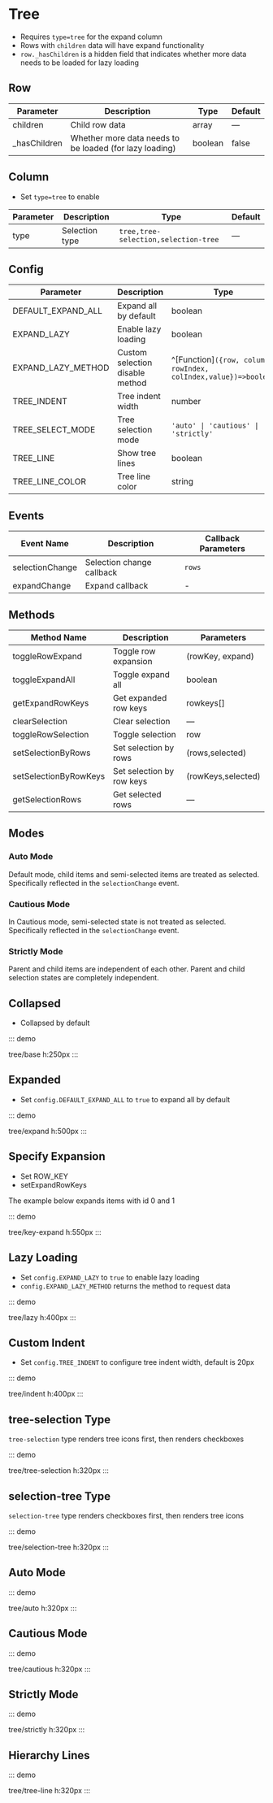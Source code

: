 # Tree

-   Requires `type=tree` for the expand column
-   Rows with `children` data will have expand functionality
-   `row._hasChildren` is a hidden field that indicates whether more data needs to be loaded for lazy loading

## Row
| Parameter    | Description                                             | Type    | Default |
| ------------ | ------------------------------------------------------- | ------- | ------- |
| children     | Child row data                                          | array   | —       |
| _hasChildren | Whether more data needs to be loaded (for lazy loading) | boolean | false   |


## Column

-   Set `type=tree` to enable

| Parameter | Description    | Type                                 | Default |
| --------- | -------------- | ------------------------------------ | ------- |
| type      | Selection type | `tree,tree-selection,selection-tree` | —       |

## Config

| Parameter          | Description                     | Type                                                            | Default   |
| ------------------ | ------------------------------- | --------------------------------------------------------------- | --------- |
| DEFAULT_EXPAND_ALL | Expand all by default           | boolean                                                         | false     |
| EXPAND_LAZY        | Enable lazy loading             | boolean                                                         | false     |
| EXPAND_LAZY_METHOD | Custom selection disable method | ^[Function]`({row, column, rowIndex, colIndex,value})=>boolean` | —         |
| TREE_INDENT        | Tree indent width               | number                                                          | 20        |
| TREE_SELECT_MODE   | Tree selection mode             | `'auto' \| 'cautious' \| 'strictly'`                            | 'auto'    |
| TREE_LINE          | Show tree lines                 | boolean                                                         | false     |
| TREE_LINE_COLOR    | Tree line color                 | string                                                          | '#e1e6eb' |

## Events

| Event Name      | Description               | Callback Parameters |
| --------------- | ------------------------- | ------------------- |
| selectionChange | Selection change callback | `rows`              |
| expandChange    | Expand callback           | -                   |

## Methods

| Method Name           | Description               | Parameters         |
| --------------------- | ------------------------- | ------------------ |
| toggleRowExpand       | Toggle row expansion      | (rowKey, expand)   |
| toggleExpandAll       | Toggle expand all         | boolean            |
| getExpandRowKeys      | Get expanded row keys     | rowkeys[]          |
| clearSelection        | Clear selection           | —                  |
| toggleRowSelection    | Toggle selection          | row                |
| setSelectionByRows    | Set selection by rows     | (rows,selected)    |
| setSelectionByRowKeys | Set selection by row keys | (rowKeys,selected) |
| getSelectionRows      | Get selected rows         | —                  |

## Modes

### Auto Mode

Default mode, child items and semi-selected items are treated as selected. Specifically reflected in the `selectionChange` event.

### Cautious Mode

In Cautious mode, semi-selected state is not treated as selected. Specifically reflected in the `selectionChange` event.

### Strictly Mode

Parent and child items are independent of each other. Parent and child selection states are completely independent.

## Collapsed

-   Collapsed by default

::: demo

tree/base
h:250px
:::

## Expanded

-   Set `config.DEFAULT_EXPAND_ALL` to `true` to expand all by default

::: demo

tree/expand
h:500px
:::

## Specify Expansion
- Set ROW_KEY
- setExpandRowKeys

 The example below expands items with id 0 and 1

::: demo

tree/key-expand
h:550px
:::


## Lazy Loading

-   Set `config.EXPAND_LAZY` to `true` to enable lazy loading
-   `config.EXPAND_LAZY_METHOD` returns the method to request data

::: demo

tree/lazy
h:400px
:::

## Custom Indent

-   Set `config.TREE_INDENT` to configure tree indent width, default is 20px

::: demo

tree/indent
h:400px
:::

## tree-selection Type
`tree-selection` type renders tree icons first, then renders checkboxes

::: demo

tree/tree-selection
h:320px
:::

## selection-tree Type
`selection-tree` type renders checkboxes first, then renders tree icons

::: demo

tree/selection-tree
h:320px
:::

## Auto Mode

::: demo

tree/auto
h:320px
:::

## Cautious Mode

::: demo

tree/cautious
h:320px
:::

## Strictly Mode

::: demo

tree/strictly
h:320px
::: 

## Hierarchy Lines

::: demo

tree/tree-line
h:320px
::: 